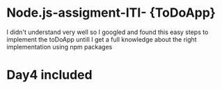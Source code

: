 # Node.js-assigment-ITI- {ToDoApp}
I didn't understand very well so I googled and found this easy steps to implement the toDoApp untill I get a full knowledge about the right implementation
using npm packages 

Day4 included
=======
